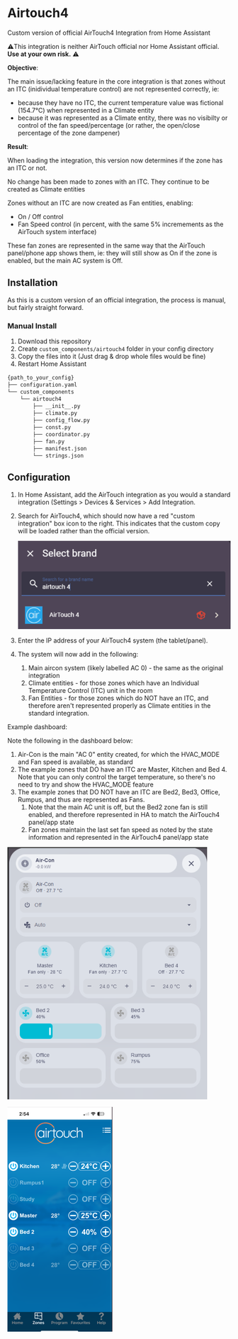 # Airtouch4

Custom version of official AirTouch4 Integration from Home Assistant

⚠️This integration is neither AirTouch official nor Home Assistant official. **Use at your own risk.** ⚠️



**Objective**:

The main issue/lacking feature in the core integration is that zones without an ITC (inidividual temperature control) are not represented correctly, ie:

* because they have no ITC, the current temperature value was fictional (154.7°C) when represented in a Climate entity
* because it was represented as a Climate entity, there was no visibilty or control of the fan speed/percentage (or rather, the open/close percentage of the zone dampener)

**Result**:

When loading the integration, this version now determines if the zone has an ITC or not.

No change has been made to zones with an ITC. They continue to be created as Climate entities

Zones without an ITC are now created as Fan entities, enabling:

* On / Off control
* Fan Speed control (in percent, with the same 5% incremements as the AirTouch system interface)

These fan zones are represented in the same way that the AirTouch panel/phone app shows them, ie: they will still show as On if the zone is enabled, but the main AC system is Off.


## Installation

As this is a custom version of an official integration, the process is manual, but fairly straight forward.


### Manual Install

1. Download this repository
2. Create `custom_components/airtouch4` folder in your config directory
3. Copy the files into it (Just drag & drop whole files would be fine)
4. Restart Home Assistant

```
{path_to_your_config}
├── configuration.yaml
└── custom_components
    └── airtouch4
        ├── __init__.py
        ├── climate.py
        ├── config_flow.py
        ├── const.py
        ├── coordinator.py
        ├── fan.py
        ├── manifest.json
        └── strings.json
```


## Configuration

1. In Home Assistant, add the AirTouch integration as you would a standard integration (Settings > Devices & Services > Add Integration.
2. Search for AirTouch4, which should now have a red "custom integration" box icon to the right. This indicates that the custom copy will be loaded rather than the official version.

   ![1741148317025.png](./1741148317025.png)
3. Enter the IP address of your AirTouch4 system (the tablet/panel).
4. The system will now add in the following:

   1. Main aircon system (likely labelled AC 0) - the same as the original integration
   2. Climate entities - for those zones which have an Individual Temperature Control (ITC) unit in the room
   3. Fan Entities - for those zones which do NOT have an ITC, and therefore aren't represented properly as Climate entities in the standard integration.

Example dashboard:

Note the following in the dashboard below:

1. Air-Con is the main "AC 0" entity created, for which the HVAC_MODE and Fan speed is available, as standard
2. The example zones that DO have an ITC are Master, Kitchen and Bed 4. Note that you can only control the target temperature, so there's no need to try and show the HVAC_MODE feature
3. The example zones that DO NOT have an ITC are Bed2, Bed3, Office, Rumpus, and thus are represented as Fans.
   1. Note that the main AC unit is off, but the Bed2 zone fan is still enabled, and therefore represented in HA to match the AirTouch4 panel/app state
   2. Fan zones maintain the last set fan speed as noted by the state information and represented in the AirTouch4 panel/app state

 ![1741150897752.png](./1741150897752.png)

 ![1741150722623.png](./1741150722623.png)
